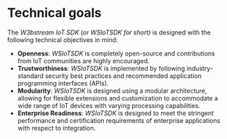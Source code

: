 # Technical goals

The _W3bstream IoT SDK_ (or _WSIoTSDK for short)_ is designed with the following technical objectives in mind:

* **Openness**: _WSIoTSDK_ is completely open-source and contributions from IoT communities are highly encouraged.
* **Trustworthiness**: _WSIoTSDK_ is implemented by following industry-standard security best practices and recommended application programming interfaces (APIs).
* **Modularity**: _WSIoTSDK_ is designed using a modular architecture, allowing for flexible extensions and customization to accommodate a wide range of IoT devices with varying processing capabilities.
* **Enterprise Readiness**: _WSIoTSDK_ is designed to meet the stringent performance and certification requirements of enterprise applications with respect to integration.
